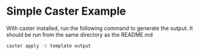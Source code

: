 # Simple Caster Example

With caster installed, run the following command to generate the output. It should be run from the same directory as the README.md

```bash
caster apply -t template output
```
